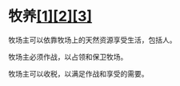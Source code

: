 # 牧养[[1]](./appendices/about-saving-and-killing.md)[[2]](./appendices/artificial-cowboy.md)[[3]](./appendices/interstellar-migration.md)

牧场主可以依靠牧场上的天然资源享受生活，包括人。

牧场主必须作战，以占领和保卫牧场。

牧场主可以收税，以满足作战和享受的需要。
